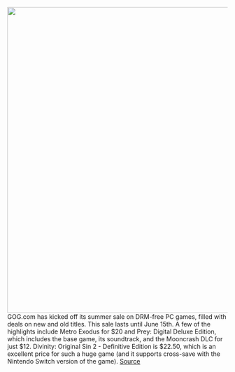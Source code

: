 <img src='https://cdn.vox-cdn.com/thumbor/LmkcSV26Fzm2MscRY0mVGvKpgRY=/0x0:2040x1148/1200x800/filters:focal(857x411:1183x737)/cdn.vox-cdn.com/uploads/chorus_image/image/66853100/Prey_MimicSwarm_Dec16_1485355714_2040.0.jpg' width='700px' /><br/>
GOG.com has kicked off its summer sale on DRM-free PC games, filled with deals on new and old titles. This sale lasts until June 15th. A few of the highlights include Metro Exodus for $20 and Prey: Digital Deluxe Edition, which includes the base game, its soundtrack, and the Mooncrash DLC for just $12. Divinity: Original Sin 2 - Definitive Edition is $22.50, which is an excellent price for such a huge game (and it supports cross-save with the Nintendo Switch version of the game).
<a href='https://www.theverge.com/good-deals/2020/5/27/21271959/gog-summer-sale-deal-pc-games-drm-free-metro-exodus-prey-divinity-2'> Source <a/>